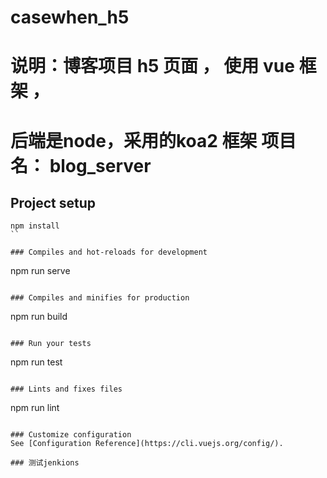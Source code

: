 # casewhen_h5
# 说明：博客项目 h5 页面 ， 使用 vue 框架 ， 
# 后端是node，采用的koa2 框架   项目名： blog_server 
## Project setup 
``` 
npm install  
``

### Compiles and hot-reloads for development
```
npm run serve
```

### Compiles and minifies for production
```
npm run build
```

### Run your tests
```
npm run test
```

### Lints and fixes files
```
npm run lint
```

### Customize configuration
See [Configuration Reference](https://cli.vuejs.org/config/).

### 测试jenkions
   